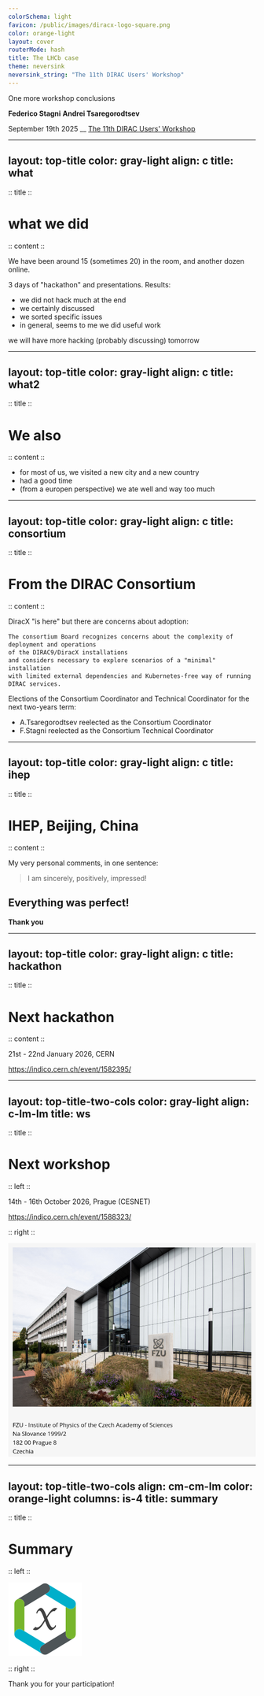 ```yaml
---
colorSchema: light
favicon: /public/images/diracx-logo-square.png
color: orange-light
layout: cover
routerMode: hash
title: The LHCb case
theme: neversink 
neversink_string: "The 11th DIRAC Users' Workshop"
---
```


One more workshop conclusions

**Federico Stagni** <Email v="federico.stagni@cern.ch" />
**Andrei Tsaregorodtsev** <Email v="atsareg@in2p3.fr" />

September 19th 2025
__ <a href="https://indico.cern.ch/e/duw11" class="ns-c-iconlink"><mdi-open-in-new />The 11th DIRAC Users' Workshop</a>  


---
layout: top-title
color: gray-light
align: c
title: what
---

:: title ::

# what we did

:: content ::

We have been around 15 (sometimes 20) in the room, and another dozen online.

3 days of "hackathon" and presentations. Results: 
- we did not hack much at the end
- we certainly discussed
- we sorted specific issues
- in general, seems to me we did useful work

we will have more hacking (probably discussing) tomorrow

---
layout: top-title
color: gray-light
align: c
title: what2
---

:: title ::

# We also

:: content ::

- for most of us, we visited a new city and a new country
- had a good time
- (from a europen perspective) we ate well and way too much


---
layout: top-title
color: gray-light
align: c
title: consortium
---

:: title ::

# From the DIRAC Consortium

:: content ::

DiracX "is here" but there are concerns about adoption:

```
The consortium Board recognizes concerns about the complexity of deployment and operations
of the DIRAC9/DiracX installations
and considers necessary to explore scenarios of a "minimal" installation
with limited external dependencies and Kubernetes-free way of running DIRAC services.
```

Elections of the Consortium Coordinator and Technical Coordinator for the next two-years term:
- A.Tsaregorodtsev reelected as the Consortium Coordinator
- F.Stagni reelected as the Consortium Technical Coordinator

---
layout: top-title
color: gray-light
align: c
title: ihep
---

:: title ::

# IHEP, Beijing, China

:: content ::

My very personal comments, in one sentence:

> I am sincerely, positively, impressed!

## Everything was perfect!

**Thank you**


---
layout: top-title
color: gray-light
align: c
title: hackathon
---

:: title ::

# Next hackathon

:: content ::

21st - 22nd January 2026, CERN

https://indico.cern.ch/event/1582395/

---
layout: top-title-two-cols
color: gray-light
align: c-lm-lm
title: ws
---

:: title ::

# Next workshop

:: left ::

14th - 16th October 2026, Prague (CESNET)

https://indico.cern.ch/event/1588323/

:: right :: 

![fzu](/public/images/fzu.png)

---
layout: top-title-two-cols
align: cm-cm-lm
color: orange-light
columns: is-4
title: summary
--- 
:: title ::

# Summary

:: left :: 

![LHCb](/public/images/diracx-logo-square.png)


:: right ::

Thank you for your participation!
